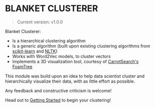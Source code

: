 # BLANKET CLUSTERER
> Current version: v1.0.0

Blanket Clusterer:
-   Is a hierarchical clustering algorithm
-   Is a generic algorithm (built upon existing clustering algorithms from [scikit-learn](https://scikit-learn.org/stable/)
 and [NLTK](https://www.nltk.org/))
-   Works with Word2Vec models, to cluster vectors
-   Implements a 3D visualization tool, courtesy of [CarrotSearch's](https://carrotsearch.com/) [FoamTree](https://get.carrotsearch.com/foamtree/demo/)

This module was build upon an idea to help data scientist cluster and hierarchically visualize their data, with as little
effort as possible.

Any feedback and constructive criticism is welcome!

Head out to [Getting Started](getting-started/quick-start.md) to begin your clustering!
